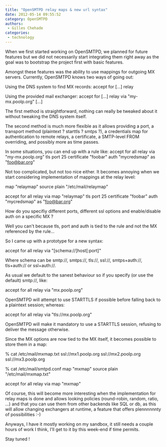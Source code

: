 ```yaml
---
title: "OpenSMTPD relay maps & new url syntax"
date: 2012-05-14 09:55:52
category: OpenSMTPD
authors:
 - Gilles Chehade
categories:
 - technology
---
```


When we first started working on OpenSMTPD, we planned for future features but we did not necessarily start integrating them right away as the goal was to bootstrap the project first with basic features.

Amongst these features was the ability to use mappings for outgoing MX servers. Currently, OpenSMTPD knows two ways of going out:

Using the DNS system to find MX records: accept for [...] relay

Using the provided mail exchanger: accept for [...] relay via "my-mx.poolp.org" [...]

The first method is straightforward, nothing can really be tweaked about it without tweaking the DNS system itself.

The second method is much more flexible as it allows providing a port, a transport method (plaintext ? starttls ? smtps ?), a credentials map for authentication to remote relays, a certificate, a SMTP-level FROM overriding, and possibly more as time passes.

In some situations, you can end up with a rule like: accept for all relay via "my-mx.poolp.org" tls port 25 certificate "foobar" auth "mycredsmap" as "foo@bar.org"

Not too complicated, but not too nice either. It becomes annoying when we start considering implementation of mappings at the relay level:

map "relaymap" source plain "/etc/mail/relaymap"

accept for all relay via map "relaymap" tls port 25 certificate "foobar" auth "mycredsmap" as "foo@bar.org"

How do you specifiy different ports, different ssl options and enable/disable auth on a specific MX ?

Well you can't because tls, port and auth is tied to the rule and not the MX referenced by the rule...

So I came up with a prototype for a new syntax:

accept for all relay via "[schema://]host[:port]"

Where schema can be smtp://, smtps://, tls://, ssl://, smtps+auth://, tls+auth:// or ssl+auth://.

As usual we default to the sanest behaviour so if you specify (or use the default) smtp://, like:

accept for all relay via "mx.poolp.org"

OpenSMTPD will attempt to use STARTTLS if possible before falling back to a plaintext session; whereas:

accept for all relay via "tls://mx.poolp.org"

OpenSMTPD will make it mandatory to use a STARTTLS session, refusing to deliver the message otherwise.

Since the MX options are now tied to the MX itself, it becomes possible to store them in a map:

% cat /etc/mail/mxmap.txt ssl://mx1.poolp.org ssl://mx2.poolp.org ssl://mx3.poolp.org

% cat /etc/mail/smtpd.conf map "mxmap" source plain "/etc/mail/mxmap.txt"

accept for all relay via map "mxmap"

Of course, this will become more interesting when the implementation for relay maps is done and allows looking policies (round-robin, random, ratio, ...) and that you can use them from other backends like SQL or db, as this will allow changing exchangers at runtime, a feature that offers plennnnnnty of possibilities :-)

Anyways, I have it mostly working on my sandbox, it still needs a couple hours of work I think, I'll get to it by this week-end if time permits.

Stay tuned !

